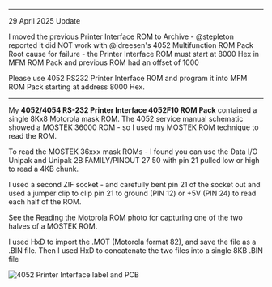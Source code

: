 *********
29 April 2025 Update

I moved the previous Printer Interface ROM to Archive - @stepleton reported it did NOT work with @jdreesen's 4052 Multifunction ROM Pack
Root cause for failure - the Printer Interface ROM must start at 8000 Hex in MFM ROM Pack and previous ROM had an offset of 1000

Please use 4052 RS232 Printer Interface ROM and program it into MFM ROM Pack starting at address 8000 Hex.

***********


My **4052/4054 RS-232 Printer Interface 4052F10 ROM Pack** contained a single 8Kx8 Motorola mask ROM.  The 4052 service manual schematic showed a MOSTEK 36000 ROM - so I used my MOSTEK ROM technique to read the ROM. 

To read the MOSTEK 36xxx mask ROMs - I found you can use the Data I/O Unipak and Unipak 2B FAMILY/PINOUT 27 50 with pin 21 pulled low or high to read a 4KB chunk.

I used a second ZIF socket - and carefully bent pin 21 of the socket out and used a jumper clip to clip pin 21 to ground (PIN 12) or +5V (PIN 24) to read each half of the ROM.

See the Reading the Motorola ROM photo for capturing one of the two halves of a MOSTEK ROM.

I used HxD to import the .MOT (Motorola format 82), and save the file as a .BIN file.  Then I used HxD to concatenate the two files into a single 8KB .BIN file

![4052 Printer Interface label and PCB](./4052%20RS232%20Printer%20Interface%20label%20and%20PCB%20front.jpg)

